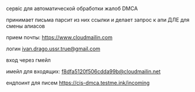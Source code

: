 сервіс для автоматической обработки жалоб DMCA

принимает письма парсит из них ссылки и делает запрос к апи ДЛЕ для смены алиасов

прием почты: https://www.cloudmailin.com

логин ivan.drago.ussr.true@gmail.com

вход через гмейл

имейл для входящих: f8dfa5120f506cdda99b@cloudmailin.net

ендпоинт для писем https://cis-dmca.testme.ink/incoming